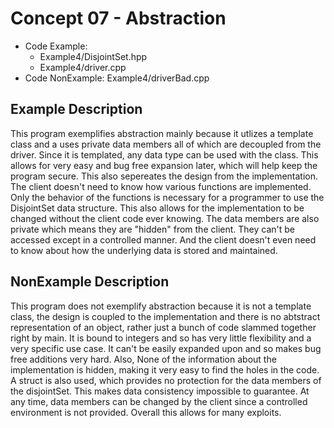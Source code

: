 # Concept 07 - Abstraction
* Code Example: 
  * Example4/DisjointSet.hpp
  * Example4/driver.cpp
* Code NonExample: Example4/driverBad.cpp


## Example Description
This program exemplifies abstraction mainly because it utlizes a template class and a uses private data members all of which are decoupled from the driver. Since it is templated, any data type can be used with the class. This allows for very easy and bug free expansion later, which will help keep the program secure. This also sepereates the design from the implementation. The client doesn't need to know how various functions are implemented. Only the behavior of the functions is necessary for a programmer to use the DisjointSet data structure. This also allows for the implementation to be changed without the client code ever knowing. The data members are also private which means they are "hidden" from the client. They can't be accessed except in a controlled manner. And the client doesn't even need to know about how the underlying data is stored and maintained.

## NonExample Description
This program does not exemplify abstraction because it is not a template class, the design is coupled to the implementation and there is no abtstract representation of an object, rather just a bunch of code slammed together right by main. It is bound to integers and so has very little flexibility and a very specific use case.  It can't be easily expanded upon and so makes bug free additions very hard. Also, None of the information about the implementation is hidden, making it very easy to find the holes in the code. A struct is also used, which provides no protection for the data members of the disjointSet. This makes data consistency impossible to guarantee. At any time, data members can be changed by the client since a controlled environment is not provided. Overall this allows for many exploits. 
